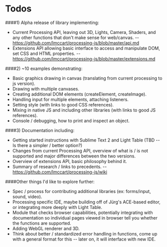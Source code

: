 Todos
=====


####1) Alpha release of library implementing: 
+ Current Processing API, leaving out 3D, Lights, Camera, Shaders, and any other functions that don't make sense for web/canvas. -- https://github.com/lmccart/processing-js/blob/master/api.md
+ Extensions API allowing basic interface to access and manipulate DOM, set CSS and HTML properties. -- https://github.com/lmccart/processing-js/blob/master/extensions.md

####2) ~10 examples demonstrating:
+ Basic graphics drawing in canvas (translating from current processing to js version).
+ Drawing with multiple canvases.
+ Creating additional DOM elements (createElement, createImage).
+ Handling input for multiple elements, attaching listeners.
+ Setting style (with links to good CSS references).
+ Mixing in native JS and including other libraries (with links to good JS references).
+ Console / debugging, how to print and inspect an object.

####3) Documentation including:
+ Getting started instructions with Sublime Text 2 and Light Table (TBD -- Is there a simpler / better option?)
+ Changes from current Processing API, overview of what is / is not supported and major differences between the two versions.
+ Overview of extensions API, basic philosophy behind it.
+ Summary of research / links to precedents. -- https://github.com/lmccart/processing-js/wiki

####Other things I'd like to explore further:
+ Spec / process for contributing additional libraries (ex: forms/input, sound, video).
+ Processing specific IDE, maybe building off of Jürg's ACE-based editor, or integrating more deeply with Light Table.
+ Module that checks browser capabilities, potentially integrating with documentation so individual pages viewed in browser tell you whether the functions are supported.
+ Adding WebGL renderer and 3D.
+ Think about better / standardized error handling in functions, come up with a general format for this -- later on, it will interface with new IDE.
